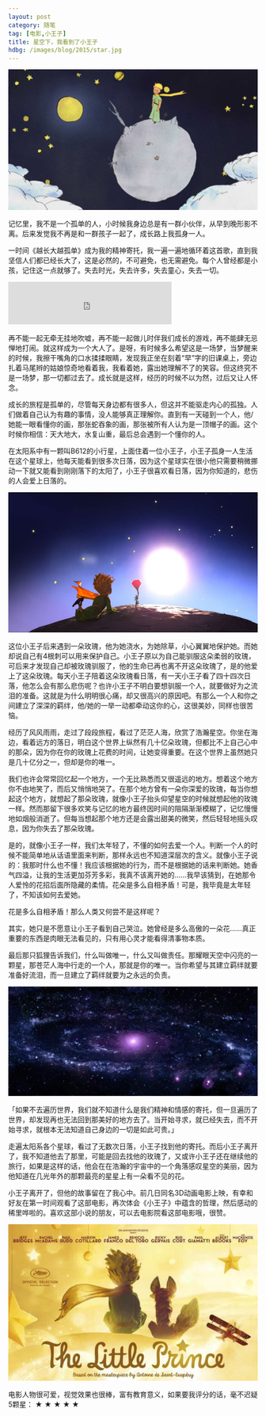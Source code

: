 ```yaml
---
layout: post
category: 随笔
tag: [电影,小王子]
title: 星空下，我看到了小王子
hdbg: /images/blog/2015/star.jpg
---
```


![w100-小王子](/images/blog/2015/the-little-prince.jpg)

记忆里，我不是一个孤单的人，小时候我身边总是有一群小伙伴，从早到晚形影不离。后来发觉我不再是和一群孩子一起了，成长路上我孤身一人。

一时间《越长大越孤单》成为我的精神寄托，我一遍一遍地循环着这首歌，直到我坚信人们都已经长大了，这是必然的，不可避免，也无需避免。每个人曾经都是小孩，记住这一点就够了。失去时光，失去许多，失去童心，失去一切。

<iframe frameborder="no" border="0" marginwidth="0" marginheight="0" width="330" height="86" src="http://music.163.com/outchain/player?type=2&id=368800&auto=0&height=66"></iframe>

再不能一起无牵无挂地吹嘘，再不能一起做儿时伴我们成长的游戏，再不能肆无忌惮地打闹。就这样成为一个大人了。是呀，有时候多么希望这是一场梦，当梦醒来的时候，我擦干嘴角的口水揉揉眼睛，发现我正坐在刻着“早”字的旧课桌上，旁边扎着马尾辫的姑娘惊奇地看着我，我看着她，露出她理解不了的笑容。但这终究不是一场梦，那一切都过去了。成长就是这样，经历的时候不以为然，过后又让人怀念。

<!--more-->

成长的旅程是孤单的，尽管每天身边都有很多人，但这并不能驱走内心的孤独。人们做着自己认为有趣的事情，没人能够真正理解你。直到有一天碰到一个人，他/她能一眼看懂你的画，那张蛇吞象的画，那张被所有人认为是一顶帽子的画。这个时候你相信：天大地大，水复山重，最后总会遇到一个懂你的人。 

在太阳系中有一颗叫B612的小行星，上面住着一位小王子，小王子孤身一人生活在这个星球上，他每天能看到很多次日落，因为这个星球实在很小他只需要稍微挪动一下就又能看到刚刚落下的太阳了，小王子很喜欢看日落，因为你知道的，悲伤的人会爱上日落的。

![w100-被玫瑰驯服的小王子](/images/blog/2015/prince.jpg)

这位小王子后来遇到一朵玫瑰，他为她浇水，为她除草，小心翼翼地保护她。而她却说自己有4根刺可以用来保护自己。小王子原以为自己能驯服这朵柔弱的玫瑰，可后来才发现自己却被玫瑰驯服了，他的生命已再也离不开这朵玫瑰了，是的他爱上了这朵玫瑰。每天小王子陪着这朵玫瑰看日落，有一天小王子看了四十四次日落，他怎么会有那么悲伤呢？也许小王子不明白要想驯服一个人，就要做好为之流泪的准备。这就是为什么明明很心痛，却又很高兴的原因吧。有那么一个人和你之间建立了深深的羁绊，他/她的一举一动都牵动这你的心，这很美妙，同样也很苦恼。

经历了风风雨雨，走过了段段旅程，看过了茫茫人海，欣赏了浩瀚星空。你坐在海边，看着远方的落日，明白这个世界上纵然有几十亿朵玫瑰，但都比不上自己心中的那朵，因为你在你的玫瑰上花费的时间，让她变得重要。在这个世界上虽然她只是几十亿分之一，但却是你的唯一。

我们也许会常常回忆起一个地方，一个无比熟悉而又很遥远的地方。想着这个地方你不由地笑了，而后又悄悄地哭了。在那个地方曾有一朵你深爱的玫瑰，每当你想起这个地方，就想起了那朵玫瑰，就像小王子抬头仰望星空的时候就想起他的玫瑰一样。然而那留下很多欢笑与记忆的地方最终因时间的阻隔渐渐模糊了，记忆慢慢地如烟般消逝了。但每当想起那个地方还是会露出甜美的微笑，然后轻轻地摇头叹息，因为你失去了那朵玫瑰。

是的，就像小王子一样，我们太年轻了，不懂的如何去爱一个人。判断一个人的时候不能简单地从话语里面来判断，那样永远也不知道深层次的含义。就像小王子说的：我那时什么也不懂！我应该根据她的行为，而不是根据她的话来判断她。她香气四溢，让我的生活更加芬芳多彩，我真不该离开她的......我早该猜到，在她那令人爱怜的花招后面所隐藏的柔情。花朵是多么自相矛盾！可是，我毕竟是太年轻了，不知该如何去爱她。

花是多么自相矛盾！那么人类又何尝不是这样呢？

其实，她只是不愿意让小王子看到自己哭泣。她曾经是多么高傲的一朵花……真正重要的东西是肉眼无法看见的，只有用心灵才能看得清事物本质。

最后那只狐狸告诉我们，什么叫做唯一，什么又叫做责任。那耀眼天空中闪亮的一颗星，那苍茫人海中行走的一个人，那就是你的唯一。当你希望与其建立羁绊就要准备好流泪，而一旦建立了羁绊就要为之永远的负责。

![w100-星星真美，因为那儿有一朵看不见的花](/images/blog/2015/star.jpg)

「如果不去遍历世界，我们就不知道什么是我们精神和情感的寄托，但一旦遍历了世界，却发现再也无法回到那美好的地方去了。当开始寻求，就已经失去，而不开始寻求，就根本无法知道自己身边的一切是如此可贵。」

走遍太阳系各个星球，看过了无数次日落，小王子找到他的寄托。而后‌‌‌小王子离开了，我不知道他去了那里，可能是回去找他的玫瑰了，又或许小王子还在继续他的旅行，如果是这样的话，他会在在浩瀚的宇宙中的一个角落感叹星空的美丽，因为他知道在几光年外的那颗最亮的星星上有一朵看不见的花。

小王子离开了，但他的故事留在了我心中。前几日同名3D动画电影上映，有幸和好友在第一时间观看了这部电影，再次体会《小王子》中蕴含的哲理，然后感动的稀里哗啦的。喜欢这部小说的朋友，可以去电影院看这部电影哦，很赞。

![w100-3D 动画电影 The little prince](/images/blog/2015/the-little-prince-movie.jpg)

电影人物很可爱，视觉效果也很棒，富有教育意义，如果要我评分的话，毫不迟疑5颗星： ★ ★ ★ ★ ★ 